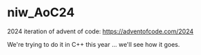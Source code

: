 # niw_AoC24
2024 iteration of advent of code: https://adventofcode.com/2024

We're trying to do it in C++ this year ... we'll see how it goes.
